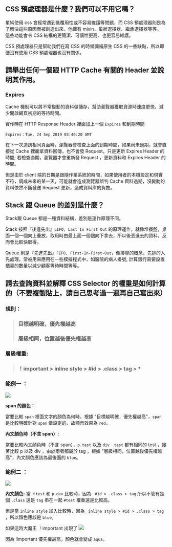 ## CSS 預處理器是什麼？我們可以不用它嗎？
單純使用 css 會經常遇到低覆用性或不容易維護等問題，而 CSS 預處理器則是為了解決這些原因而被創造出來，他擁有 mixin、巢狀選擇器、繼承選擇器等等。 這些功能會令 CSS 結構的更簡潔、可讀性更高、也更容易維護。

CSS 預處理器只是幫助我們在寫 CSS 的時候彌補原生 CSS 的一些缺點，所以即便沒有使用 CSS 預處理器也沒有關係。
## 請舉出任何一個跟 HTTP Cache 有關的 Header 並說明其作用。
### Expires
Cache 機制可以將不常變動的資料做儲存，幫助瀏覽器獲取資源時速度更快，減少開啟網頁初期的等待時間。

實作時在 HTTP Response Header 裡面加上一個 `Expires` 和到期時間

```
Expires：Tue, 24 Sep 2019 03:40:20 GMT
```
在下一次造訪相同頁面時，瀏覽器會檢查上面的到期時間，如果尚未過期，就會直接從 Cache 裡面拿資料回傳，也不會發 Request，只是更新 Expires Header 的時間; 若檢查過期，瀏覽器才會重新發 Request ，更新資料和 Expires Header 的時間。

但是由於 client 端的日期是跟隨作業系統的時間，如果使用者的本機設定和現實不符，調成未來的某一天，可能就會造成瀏覽器誤判 Cache 資料過期，沒變動的資料依然不斷發送 Request 更新，造成資料庫的負擔。


## Stack 跟 Queue 的差別是什麼？
Stack跟 Queue 都是一種資料結構，差別是運作原理不同。

Stack 按照『後進先出』`LIFO, Last In First Out` 的原理運作，就像堆餐盤，桌面一個一個向上疊放，取用時由最上面一個個向下拿去，所以後丟進去的資料，反而會比較快取得。

Queue 則是『先進先出』`FIFO, First-In-First-Out`，像排隊的概念，先排的人先處理。常被用來應用在一些模擬程式中，如醫院的病人掛號, 計算銀行需要設置櫃臺的數量以減少顧客等待時間等等。

## 請去查詢資料並解釋 CSS Selector 的權重是如何計算的（不要複製貼上，請自己思考過一遍再自己寫出來）
### 規則：

> ### 目標越明確，優先權越高
> ### 層級相同，位置越後優先權越高
> 
### 層級權重:
> ### ！important > inline style > #id > .class > tag > *

### 範例一 ：
![](https://i.imgur.com/OLlZlP2.png)

**span 的顏色：**

當要比較 `span` 裡面文字的顏色為何時，根據 "目標越明確，優先權越高"，`span` 是比較明確針對 `span` 做設定的，故顯示效果為 `red`。

**內文顏色時（不含 span）:**

當要比較內文顏色時（不含 span），`p.test` 以及 `div .test` 都有相同的 test ，接著比較 p 以及 div ，由於兩者都屬於 tag ，根據 "層級相同，位置越後優先權越高"，內文顏色應該為最後面的 `blue`。

### 範例二 ：
![](https://i.imgur.com/ZuUi37j.png)

**內文顏色:**
當 `＃test` 和 `p.dev` 比較時，因為 ` #id > .class > tag` 所以不管有幾個 `.class` 還是 `tag` 串在一起 `#test` 權重還是比較高。

但是當 `inline style` 加入比較時，因為 ` inline style > #id > .class > tag` ，所以顏色應該是 `blue`。

如果這時大魔王 ！important 出現了
![](https://i.imgur.com/bTC01Py.png)

因為 !important 優先權最高，顏色就會變成 `aqua`。










